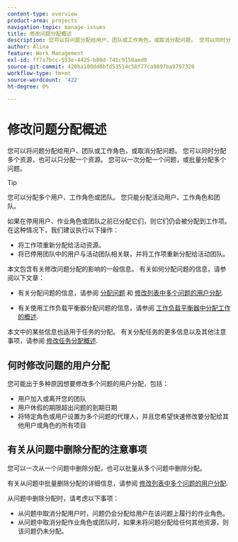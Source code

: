 ```yaml
---
content-type: overview
product-area: projects
navigation-topic: manage-issues
title: 修改问题分配概述
description: 您可以将问题分配给用户、团队或工作角色，或取消分配问题。 您可以同时分配多个资源，也可以只分配一个资源。 您可以一次分配一个问题，或批量分配多个问题。
author: Alina
feature: Work Management
exl-id: ff7a7bcc-553e-4425-b80d-741c9150aed0
source-git-commit: 420ba180dd0bfd53514c58f77ca9897ba9797320
workflow-type: tm+mt
source-wordcount: '422'
ht-degree: 0%

---
```


# 修改问题分配概述

您可以将问题分配给用户、团队或工作角色，或取消分配问题。 您可以同时分配多个资源，也可以只分配一个资源。 您可以一次分配一个问题，或批量分配多个问题。

>[!TIP]
>
>您可以分配多个用户、工作角色或团队。 您只能分配活动用户、工作角色和团队。
>
>如果在停用用户、作业角色或团队之前已分配它们，则它们仍会被分配到工作项。 在这种情况下，我们建议执行以下操作：
>
>* 将工作项重新分配给活动资源。
>* 将已停用团队中的用户与活动团队相关联，并将工作项重新分配给活动团队。


本文包含有关修改问题分配的影响的一般信息。 有关如何分配问题的信息，请参阅以下文章：

* 有关分配问题的信息，请参阅 [分配问题](../../../manage-work/issues/manage-issues/assign-issues.md) 和 [修改列表中多个问题的用户分配](../../../manage-work/issues/manage-issues/edit-assignments-for-multiple-issues.md).

* 有关使用工作负载平衡器分配问题的信息，请参阅 [工作负载平衡器中分配工作的概述](../../../resource-mgmt/workload-balancer/assign-work-in-workload-balancer.md).

本文中的某些信息也适用于任务的分配。 有关分配任务的更多信息以及其他注意事项，请参阅 [修改任务分配概述](../../../manage-work/tasks/assign-tasks/modify-task-assignments-overview.md).

## 何时修改问题的用户分配

您可能出于多种原因想要修改多个问题的用户分配，包括：

* 用户加入或离开您的团队
* 用户休假的期限超出问题的到期日期
* 将特定角色或用户设置为多个问题的代理人，并且您希望快速修改要分配给其他用户或角色的所有项目

## 有关从问题中删除分配的注意事项

您可以一次从一个问题中删除分配，也可以批量从多个问题中删除分配。

有关从问题中批量删除分配的详细信息，请参阅 [修改列表中多个问题的用户分配](../../../manage-work/issues/manage-issues/edit-assignments-for-multiple-issues.md).

从问题中删除分配时，请考虑以下事项：

* 从问题中取消分配用户时，问题仍会分配给用户在该问题上履行的作业角色。
* 从问题中取消分配作业角色或团队时，如果未将问题分配给任何其他资源，则该问题仍未分配。

